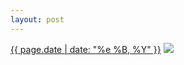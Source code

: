 ```yaml
---
layout: post
---
```


<p>
  <time><a href="/490">{{ page.date | date: "%e %B, %Y" }}</a></time>
  <a href="/490"><img src="{{ site.assets_url }}/490.jpg"/></a>
</p>
